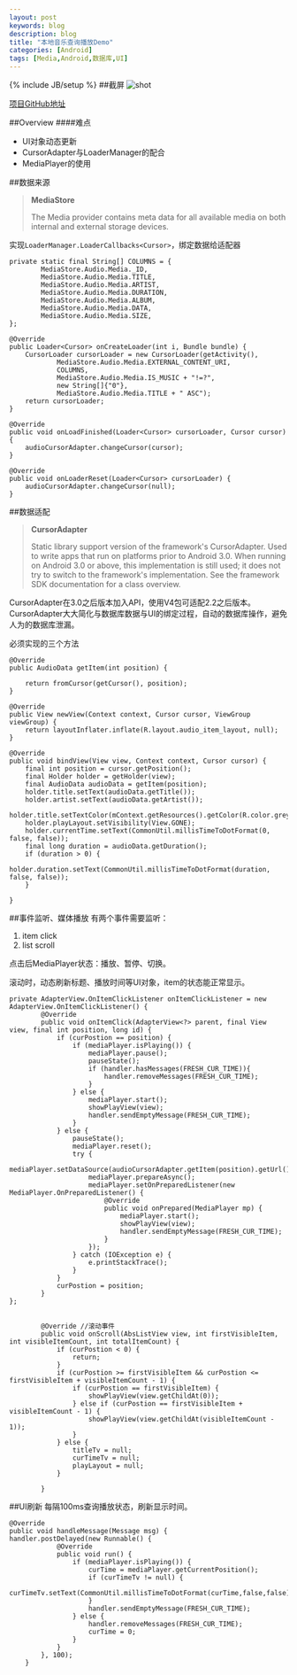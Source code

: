 ```yaml
---
layout: post
keywords: blog
description: blog
title: "本地音乐查询播放Demo"
categories: [Android]
tags: [Media,Android,数据库,UI]
---
```

{% include JB/setup %}
##截屏
![shot](http://7xiqgb.com1.z0.glb.clouddn.com/shot.png)

[项目GitHub地址](https://github.com/JingHaifeng/LocalAudioDemo)

##Overview
####难点
 * UI对象动态更新
 * CursorAdapter与LoaderManager的配合
 * MediaPlayer的使用


##数据来源
>**MediaStore**
>
>The Media provider contains meta data for all available media on both internal and external storage devices.

实现`LoaderManager.LoaderCallbacks<Cursor>`，绑定数据给适配器

    private static final String[] COLUMNS = {
            MediaStore.Audio.Media._ID,
            MediaStore.Audio.Media.TITLE,
            MediaStore.Audio.Media.ARTIST,
            MediaStore.Audio.Media.DURATION,
            MediaStore.Audio.Media.ALBUM,
            MediaStore.Audio.Media.DATA,
            MediaStore.Audio.Media.SIZE,
    };

    @Override
    public Loader<Cursor> onCreateLoader(int i, Bundle bundle) {
        CursorLoader cursorLoader = new CursorLoader(getActivity(),
                MediaStore.Audio.Media.EXTERNAL_CONTENT_URI,
                COLUMNS,
                MediaStore.Audio.Media.IS_MUSIC + "!=?",
                new String[]{"0"},
                MediaStore.Audio.Media.TITLE + " ASC");
        return cursorLoader;
    }

    @Override
    public void onLoadFinished(Loader<Cursor> cursorLoader, Cursor cursor) {
        audioCursorAdapter.changeCursor(cursor);
    }

    @Override
    public void onLoaderReset(Loader<Cursor> cursorLoader) {
        audioCursorAdapter.changeCursor(null);
    }

##数据适配
>**CursorAdapter**
>
>Static library support version of the framework's CursorAdapter. Used to write apps that run on platforms prior to Android 3.0. When running on Android 3.0 or above, this implementation is still used; it does not try to switch to the framework's implementation. See the framework SDK documentation for a class overview.

CursorAdapter在3.0之后版本加入API，使用V4包可适配2.2之后版本。CursorAdapter大大简化与数据库数据与UI的绑定过程，自动的数据库操作，避免人为的数据库泄漏。

必须实现的三个方法

    @Override
    public AudioData getItem(int position) {

        return fromCursor(getCursor(), position);
    }

    @Override
    public View newView(Context context, Cursor cursor, ViewGroup viewGroup) {
        return layoutInflater.inflate(R.layout.audio_item_layout, null);
    }

    @Override
    public void bindView(View view, Context context, Cursor cursor) {
        final int position = cursor.getPosition();
        final Holder holder = getHolder(view);
        final AudioData audioData = getItem(position);
        holder.title.setText(audioData.getTitle());
        holder.artist.setText(audioData.getArtist());
        	 holder.title.setTextColor(mContext.getResources().getColor(R.color.grey));
        holder.playLayout.setVisibility(View.GONE);
        holder.currentTime.setText(CommonUtil.millisTimeToDotFormat(0, false, false));
        final long duration = audioData.getDuration();
        if (duration > 0) {
            holder.duration.setText(CommonUtil.millisTimeToDotFormat(duration, false, false));    
        }

    }

##事件监听、媒体播放
有两个事件需要监听：

1. item click
2. list scroll

点击后MediaPlayer状态：播放、暂停、切换。

滚动时，动态刷新标题、播放时间等UI对象，item的状态能正常显示。

    private AdapterView.OnItemClickListener onItemClickListener = new AdapterView.OnItemClickListener() {
            @Override
            public void onItemClick(AdapterView<?> parent, final View view, final int position, long id) {
                if (curPostion == position) {
                    if (mediaPlayer.isPlaying()) {
                        mediaPlayer.pause();
                        pauseState();
                        if (handler.hasMessages(FRESH_CUR_TIME)){
                            handler.removeMessages(FRESH_CUR_TIME);
                        }
                    } else {
                        mediaPlayer.start();
                        showPlayView(view);
                        handler.sendEmptyMessage(FRESH_CUR_TIME);
                    }
                } else {
                    pauseState();
                    mediaPlayer.reset();
                    try {
                        mediaPlayer.setDataSource(audioCursorAdapter.getItem(position).getUrl());
                        mediaPlayer.prepareAsync();
                        mediaPlayer.setOnPreparedListener(new MediaPlayer.OnPreparedListener() {
                            @Override
                            public void onPrepared(MediaPlayer mp) {
                                mediaPlayer.start();
                                showPlayView(view);
                                handler.sendEmptyMessage(FRESH_CUR_TIME);
                            }
                        });
                    } catch (IOException e) {
                        e.printStackTrace();
                    }
                }
                curPostion = position;
            }
    };


            @Override //滚动事件
            public void onScroll(AbsListView view, int firstVisibleItem, int visibleItemCount, int totalItemCount) {
                if (curPostion < 0) {
                    return;
                }
                if (curPostion >= firstVisibleItem && curPostion <= firstVisibleItem + visibleItemCount - 1) {
                    if (curPostion == firstVisibleItem) {
                        showPlayView(view.getChildAt(0));
                    } else if (curPostion == firstVisibleItem + visibleItemCount - 1) {
                        showPlayView(view.getChildAt(visibleItemCount - 1));
                    }
                } else {
                    titleTv = null;
                    curTimeTv = null;
                    playLayout = null;
                }

            }

##UI刷新
每隔100ms查询播放状态，刷新显示时间。

 	@Override
    public void handleMessage(Message msg) {
	handler.postDelayed(new Runnable() {
                @Override
                public void run() {
                    if (mediaPlayer.isPlaying()) {
                        curTime = mediaPlayer.getCurrentPosition();
                        if (curTimeTv != null) {
                            curTimeTv.setText(CommonUtil.millisTimeToDotFormat(curTime,false,false));
                        }
                        handler.sendEmptyMessage(FRESH_CUR_TIME);
                    } else {
                        handler.removeMessages(FRESH_CUR_TIME);
                        curTime = 0;
                    }
                }
            }, 100);
        }

